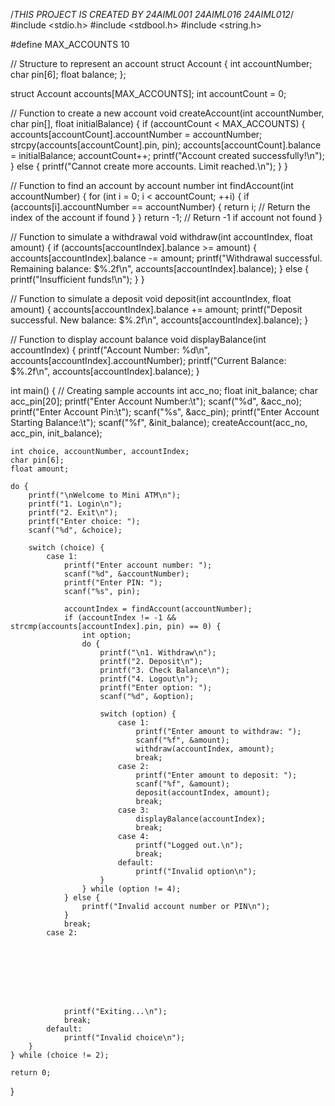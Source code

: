 /*THIS PROJECT IS CREATED BY 24AIML001
24AIML016
24AIML012*/
#include <stdio.h>
#include <stdbool.h>
#include <string.h>

#define MAX_ACCOUNTS 10

// Structure to represent an account
struct Account {
    int accountNumber;
    char pin[6];
    float balance;
};

struct Account accounts[MAX_ACCOUNTS];
int accountCount = 0;

// Function to create a new account
void createAccount(int accountNumber, char pin[], float initialBalance) {
    if (accountCount < MAX_ACCOUNTS) {
        accounts[accountCount].accountNumber = accountNumber;
        strcpy(accounts[accountCount].pin, pin);
        accounts[accountCount].balance = initialBalance;
        accountCount++;
        printf("Account created successfully!\n");
    } else {
        printf("Cannot create more accounts. Limit reached.\n");
    }
}

// Function to find an account by account number
int findAccount(int accountNumber) {
    for (int i = 0; i < accountCount; ++i) {
        if (accounts[i].accountNumber == accountNumber) {
            return i; // Return the index of the account if found
        }
    }
    return -1; // Return -1 if account not found
}

// Function to simulate a withdrawal
void withdraw(int accountIndex, float amount) {
    if (accounts[accountIndex].balance >= amount) {
        accounts[accountIndex].balance -= amount;
        printf("Withdrawal successful. Remaining balance: $%.2f\n", accounts[accountIndex].balance);
    } else {
        printf("Insufficient funds!\n");
    }
}

// Function to simulate a deposit
void deposit(int accountIndex, float amount) {
    accounts[accountIndex].balance += amount;
    printf("Deposit successful. New balance: $%.2f\n", accounts[accountIndex].balance);
}

// Function to display account balance
void displayBalance(int accountIndex) {
    printf("Account Number: %d\n", accounts[accountIndex].accountNumber);
    printf("Current Balance: $%.2f\n", accounts[accountIndex].balance);
}

int main() {
    // Creating sample accounts
    int acc_no;
    float init_balance;
    char acc_pin[20];
    printf("Enter Account Number:\t");
    scanf("%d", &acc_no);
    printf("Enter Account Pin:\t");
    scanf("%s", &acc_pin);
    printf("Enter Account Starting Balance:\t");
    scanf("%f", &init_balance);
    createAccount(acc_no, acc_pin, init_balance);

    int choice, accountNumber, accountIndex;
    char pin[6];
    float amount;

    do {
        printf("\nWelcome to Mini ATM\n");
        printf("1. Login\n");
        printf("2. Exit\n");
        printf("Enter choice: ");
        scanf("%d", &choice);

        switch (choice) {
            case 1:
                printf("Enter account number: ");
                scanf("%d", &accountNumber);
                printf("Enter PIN: ");
                scanf("%s", pin);

                accountIndex = findAccount(accountNumber);
                if (accountIndex != -1 && strcmp(accounts[accountIndex].pin, pin) == 0) {
                    int option;
                    do {
                        printf("\n1. Withdraw\n");
                        printf("2. Deposit\n");
                        printf("3. Check Balance\n");
                        printf("4. Logout\n");
                        printf("Enter option: ");
                        scanf("%d", &option);

                        switch (option) {
                            case 1:
                                printf("Enter amount to withdraw: ");
                                scanf("%f", &amount);
                                withdraw(accountIndex, amount);
                                break;
                            case 2:
                                printf("Enter amount to deposit: ");
                                scanf("%f", &amount);
                                deposit(accountIndex, amount);
                                break;
                            case 3:
                                displayBalance(accountIndex);
                                break;
                            case 4:
                                printf("Logged out.\n");
                                break;
                            default:
                                printf("Invalid option\n");
                        }
                    } while (option != 4);
                } else {
                    printf("Invalid account number or PIN\n");
                }
                break;
            case 2:







            
                printf("Exiting...\n");
                break;
            default:
                printf("Invalid choice\n");
        }
    } while (choice != 2);

    return 0;
}
